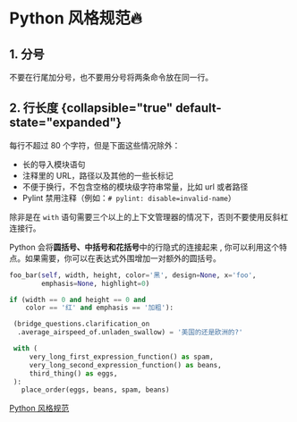 # Python 风格规范🔥

<show-structure depth="3"/>

## 1. 分号

不要在行尾加分号，也不要用分号将两条命令放在同一行。

## 2. 行长度 {collapsible="true" default-state="expanded"}

每行不超过 80 个字符，但是下面这些情况除外：
- 长的导入模块语句
- 注释里的 URL，路径以及其他的一些长标记
- 不便于换行，不包含空格的模块级字符串常量，比如 url 或者路径
- Pylint 禁用注释（例如：`# pylint: disable=invalid-name`）

除非是在 `with` 语句需要三个以上的上下文管理器的情况下，否则不要使用反斜杠连接行。

Python 会将**圆括号、中括号和花括号**中的行隐式的连接起来 , 你可以利用这个特点。如果需要，你可以在表达式外围增加一对额外的圆括号。

```Python
foo_bar(self, width, height, color='黑', design=None, x='foo',
        emphasis=None, highlight=0)

if (width == 0 and height == 0 and
    color == '红' and emphasis == '加粗'):

 (bridge_questions.clarification_on
  .average_airspeed_of.unladen_swallow) = '美国的还是欧洲的?'

 with (
     very_long_first_expression_function() as spam,
     very_long_second_expression_function() as beans,
     third_thing() as eggs,
 ):
   place_order(eggs, beans, spam, beans)
```










<seealso>
<category ref="ref_docs">
    <a href="https://zh-google-styleguide.readthedocs.io/en/latest/google-python-styleguide/python_style_rules">Python 风格规范</a>
</category>
<category ref="ref_github">
</category>
<category ref="ref_issues">
</category>
<category ref="ref_hf">
</category>
<category ref="ref_ms">
</category>
</seealso>